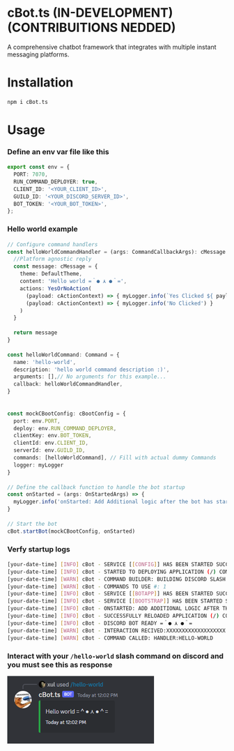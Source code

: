 # cBot.ts (IN-DEVELOPMENT) (CONTRIBUITIONS NEDDED)
A comprehensive chatbot framework that integrates with multiple instant messaging platforms.

# Installation

```bash
npm i cBot.ts
```

# Usage

### Define an env var file like this
```ts
export const env = {
  PORT: 7070,
  RUN_COMMAND_DEPLOYER: true,
  CLIENT_ID: '<YOUR_CLIENT_ID>',
  GUILD_ID: '<YOUR_DISCORD_SERVER_ID>',
  BOT_TOKEN: '<YOUR_BOT_TOKEN>',
};
```
### Hello world example
```ts
// Configure command handlers
const helloWorldCommandHandler = (args: CommandCallbackArgs): cMessage | void => {
  //Platform agnostic reply
  const message: cMessage = {
    theme: DefaultTheme,
    content: 'Hello world =＾● ⋏ ●＾=',
    actions: YesOrNoAction(
      (payload: cActionContext) => { myLogger.info(`Yes Clicked ${ payload.dependency?.get('BotApp')}`) },
      (payload: cActionContext) => { myLogger.info('No Clicked') }
    )
  }
  
  return message
}

const helloWorldCommand: Command = {
  name: 'hello-world',
  description: 'hello world command description :)',
  arguments: [],// No arguments for this example...
  callback: helloWorldCommandHandler,
}


const mockCBootConfig: cBootConfig = {
  port: env.PORT,
  deploy: env.RUN_COMMAND_DEPLOYER,
  clientKey: env.BOT_TOKEN, 
  clientId: env.CLIENT_ID,
  serverId: env.GUILD_ID,
  commands: [helloWorldCommand], // Fill with actual dummy Commands
  logger: myLogger
}

// Define the callback function to handle the bot startup
const onStarted = (args: OnStartedArgs) => {
  myLogger.info('onStarted: Add Additional logic after the bot has started')
}

// Start the bot
cBot.startBot(mockCBootConfig, onStarted)
```

### Verfy startup logs
```bash
[your-date-time] [INFO] cBot - SERVICE [[CONFIG]] HAS BEEN STARTED SUCCESSFULLY
[your-date-time] [INFO] cBot - STARTED TO DEPLOYING APPLICATION (/) COMMANDS OR ANY UNDERYLING COMMAND DEPLOYMENT.
[your-date-time] [WARN] cBot - COMMAND BUILDER: BUILDING DISCORD SLASH COMMAND FOR: HELLO-WORLD
[your-date-time] [WARN] cBot - COMMANDS TO USE #: 1
[your-date-time] [INFO] cBot - SERVICE [[BOTAPP]] HAS BEEN STARTED SUCCESSFULLY
[your-date-time] [INFO] cBot - SERVICE [[BOOTSTRAP]] HAS BEEN STARTED SUCCESSFULLY
[your-date-time] [INFO] cBot - ONSTARTED: ADD ADDITIONAL LOGIC AFTER THE BOT HAS STARTED
[your-date-time] [INFO] cBot - SUCCESSFULLY RELOADED APPLICATION (/) COMMANDS.
[your-date-time] [INFO] cBot - DISCORD BOT READY =＾● ⋏ ●＾=
[your-date-time] [WARN] cBot - INTERACTION RECIVED:XXXXXXXXXXXXXXXXXXX
[your-date-time] [WARN] cBot - COMMAND CALLED: HANDLER:HELLO-WORLD
```

### Interact with your `/hello-world` slash command on discord and you must see this as response
![hello world example screen shot](images/hello-world-ss.PNG)
